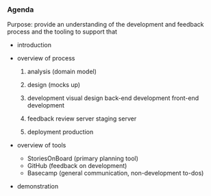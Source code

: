 ### Agenda

Purpose: provide an understanding of the development and feedback process and the tooling to support that

- introduction
- overview of process

  1. analysis (domain model)
  2. design (mocks up)
  3. development
       visual design
       back-end development
       front-end development
  4. feedback
       review server
       staging server

  5. deployment
      production

- overview of tools
  - StoriesOnBoard (primary planning tool)
  - GitHub (feedback on development)
  - Basecamp (general communication, non-development to-dos)

- demonstration
